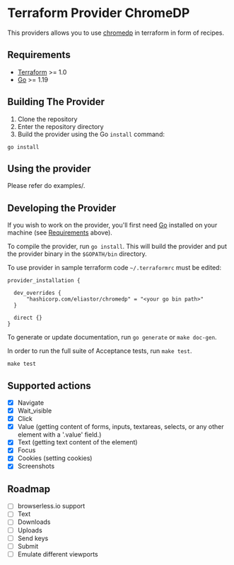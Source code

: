 # Terraform Provider ChromeDP

This providers allows you to use [chromedp](https://github.com/chromedp/chromedp) in terraform in form of recipes.


## Requirements

- [Terraform](https://www.terraform.io/downloads.html) >= 1.0
- [Go](https://golang.org/doc/install) >= 1.19

## Building The Provider

1. Clone the repository
1. Enter the repository directory
1. Build the provider using the Go `install` command:

```shell
go install
```

## Using the provider

Please refer do examples/.

## Developing the Provider

If you wish to work on the provider, you'll first need [Go](http://www.golang.org) installed on your machine (see [Requirements](#requirements) above).

To compile the provider, run `go install`. This will build the provider and put the provider binary in the `$GOPATH/bin` directory.

To use provider in sample terraform code `~/.terraformrc` must be edited:

```hcl
provider_installation {

  dev_overrides {
      "hashicorp.com/eliastor/chromedp" = "<your go bin path>"
  }

  direct {}
}
```


To generate or update documentation, run `go generate` or `make doc-gen`.

In order to run the full suite of Acceptance tests, run `make test`.

```shell
make test
```


## Supported actions

- [x] Navigate
- [x] Wait_visible
- [x] Click
- [x] Value (getting content of forms, inputs, textareas, selects, or any other element with a '.value' field.)
- [x] Text (getting text content of the element)
- [x] Focus
- [x] Cookies (setting cookies)
- [x] Screenshots
## Roadmap 
- [ ] browserless.io support
- [ ] Text
- [ ] Downloads
- [ ] Uploads
- [ ] Send keys
- [ ] Submit
- [ ] Emulate different viewports